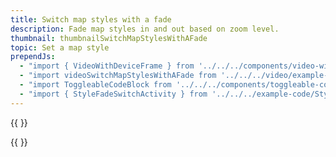 ```yaml
---
title: Switch map styles with a fade
description: Fade map styles in and out based on zoom level.
thumbnail: thumbnailSwitchMapStylesWithAFade
topic: Set a map style
prependJs:
  - "import { VideoWithDeviceFrame } from '../../../components/video-with-device-frame'"
  - "import videoSwitchMapStylesWithAFade from '../../../video/example-switchmapstyleswithfade.mp4'"
  - "import ToggleableCodeBlock from '../../../components/toggleable-code-block'"
  - "import { StyleFadeSwitchActivity } from '../../../example-code/StyleFadeSwitchActivity.js'"
---
```


{{
  <VideoWithDeviceFrame 
    videoFile={videoSwitchMapStylesWithAFade}
    rotation="horizontal"
    device="pixel-2"
  />
}}

<!-- Any notes about this example would go here.  -->

{{
  <ToggleableCodeBlock 
    codeSnippet={StyleFadeSwitchActivity}
  />
}}
